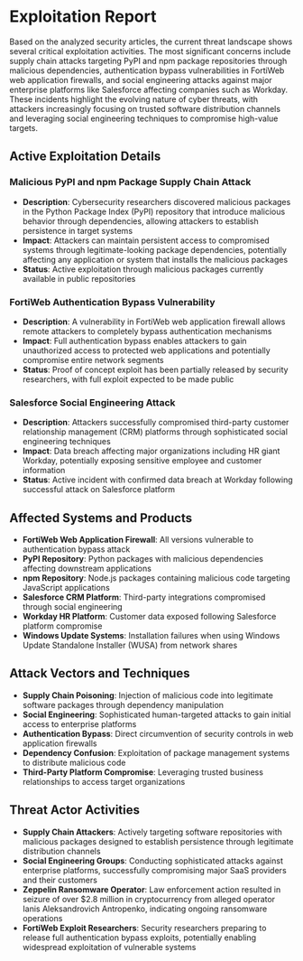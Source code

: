# Exploitation Report

Based on the analyzed security articles, the current threat landscape shows several critical exploitation activities. The most significant concerns include supply chain attacks targeting PyPI and npm package repositories through malicious dependencies, authentication bypass vulnerabilities in FortiWeb web application firewalls, and social engineering attacks against major enterprise platforms like Salesforce affecting companies such as Workday. These incidents highlight the evolving nature of cyber threats, with attackers increasingly focusing on trusted software distribution channels and leveraging social engineering techniques to compromise high-value targets.

## Active Exploitation Details

### Malicious PyPI and npm Package Supply Chain Attack
- **Description**: Cybersecurity researchers discovered malicious packages in the Python Package Index (PyPI) repository that introduce malicious behavior through dependencies, allowing attackers to establish persistence in target systems
- **Impact**: Attackers can maintain persistent access to compromised systems through legitimate-looking package dependencies, potentially affecting any application or system that installs the malicious packages
- **Status**: Active exploitation through malicious packages currently available in public repositories

### FortiWeb Authentication Bypass Vulnerability
- **Description**: A vulnerability in FortiWeb web application firewall allows remote attackers to completely bypass authentication mechanisms
- **Impact**: Full authentication bypass enables attackers to gain unauthorized access to protected web applications and potentially compromise entire network segments
- **Status**: Proof of concept exploit has been partially released by security researchers, with full exploit expected to be made public

### Salesforce Social Engineering Attack
- **Description**: Attackers successfully compromised third-party customer relationship management (CRM) platforms through sophisticated social engineering techniques
- **Impact**: Data breach affecting major organizations including HR giant Workday, potentially exposing sensitive employee and customer information
- **Status**: Active incident with confirmed data breach at Workday following successful attack on Salesforce platform

## Affected Systems and Products

- **FortiWeb Web Application Firewall**: All versions vulnerable to authentication bypass attack
- **PyPI Repository**: Python packages with malicious dependencies affecting downstream applications
- **npm Repository**: Node.js packages containing malicious code targeting JavaScript applications
- **Salesforce CRM Platform**: Third-party integrations compromised through social engineering
- **Workday HR Platform**: Customer data exposed following Salesforce platform compromise
- **Windows Update Systems**: Installation failures when using Windows Update Standalone Installer (WUSA) from network shares

## Attack Vectors and Techniques

- **Supply Chain Poisoning**: Injection of malicious code into legitimate software packages through dependency manipulation
- **Social Engineering**: Sophisticated human-targeted attacks to gain initial access to enterprise platforms
- **Authentication Bypass**: Direct circumvention of security controls in web application firewalls
- **Dependency Confusion**: Exploitation of package management systems to distribute malicious code
- **Third-Party Platform Compromise**: Leveraging trusted business relationships to access target organizations

## Threat Actor Activities

- **Supply Chain Attackers**: Actively targeting software repositories with malicious packages designed to establish persistence through legitimate distribution channels
- **Social Engineering Groups**: Conducting sophisticated attacks against enterprise platforms, successfully compromising major SaaS providers and their customers
- **Zeppelin Ransomware Operator**: Law enforcement action resulted in seizure of over $2.8 million in cryptocurrency from alleged operator Ianis Aleksandrovich Antropenko, indicating ongoing ransomware operations
- **FortiWeb Exploit Researchers**: Security researchers preparing to release full authentication bypass exploits, potentially enabling widespread exploitation of vulnerable systems